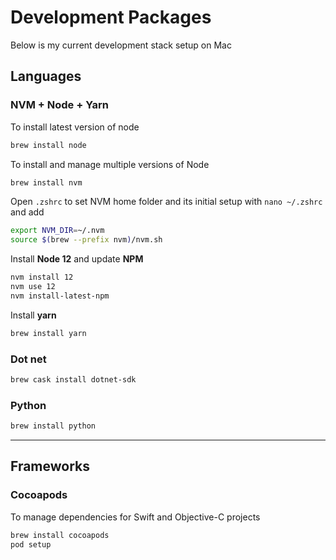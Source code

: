 # Development Packages

Below is my current development stack setup on Mac

## Languages

### NVM + Node + Yarn

To install latest version of node

```bash
brew install node
```

To install and manage multiple versions of Node

```bash
brew install nvm
```

Open `.zshrc` to set NVM home folder and its initial setup with `nano ~/.zshrc` and add

```bash
export NVM_DIR=~/.nvm
source $(brew --prefix nvm)/nvm.sh
```

Install **Node 12** and update **NPM**

```bash
nvm install 12
nvm use 12
nvm install-latest-npm
```

Install **yarn**

```bash
brew install yarn
```

### Dot net

```bash
brew cask install dotnet-sdk
```

### Python

```bash
brew install python
```

---

## Frameworks

### Cocoapods

To manage dependencies for Swift and Objective-C projects

```bash
brew install cocoapods
pod setup
```
